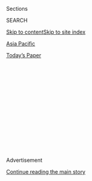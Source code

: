 <div id="app">

<div>

<div>

<div>

<div class="NYTAppHideMasthead css-1q2w90k e1suatyy0">

<div class="section css-ui9rw0 e1suatyy2">

<div class="css-eph4ug er09x8g0">

<div class="css-6n7j50">

</div>

<span class="css-1dv1kvn">Sections</span>

<div class="css-10488qs">

<span class="css-1dv1kvn">SEARCH</span>

</div>

[Skip to content](#site-content)[Skip to site index](#site-index)

</div>

<div id="masthead-section-label" class="css-1wr3we4 eaxe0e00">

[Asia
Pacific](https://www.nytimes3xbfgragh.onion/section/world/asia)

</div>

<div class="css-10698na e1huz5gh0">

</div>

</div>

<div id="masthead-bar-one" class="section hasLinks css-15hmgas e1csuq9d3">

<div class="css-uqyvli e1csuq9d0">

</div>

<div class="css-1uqjmks e1csuq9d1">

</div>

<div class="css-9e9ivx">

[](https://myaccount.nytimes3xbfgragh.onion/auth/login?response_type=cookie&client_id=vi)

</div>

<div class="css-1bvtpon e1csuq9d2">

[Today’s
Paper](https://www.nytimes3xbfgragh.onion/section/todayspaper)

</div>

</div>

</div>

</div>

<div data-aria-hidden="false">

<div id="site-content" data-role="main">

<div>

<div class="css-1aor85t" style="opacity:0.000000001;z-index:-1;visibility:hidden">

<div class="css-1hqnpie">

<div class="css-epjblv">

<span class="css-17xtcya">[Asia
Pacific](/section/world/asia)</span><span class="css-x15j1o">|</span><span class="css-fwqvlz">Park
Geun-hye Was Accomplice in Extortion, South Korean Prosecutors
Say</span>

</div>

<div class="css-k008qs">

<div class="css-1iwv8en">

<span class="css-18z7m18"></span>

<div>

</div>

</div>

<span class="css-1n6z4y">https://nyti.ms/2eSTiMt</span>

<div class="css-1705lsu">

<div class="css-4xjgmj">

<div class="css-4skfbu" data-role="toolbar" data-aria-label="Social Media Share buttons, Save button, and Comments Panel with current comment count" data-testid="share-tools">

  - 
  - 
  - 
  - 
    
    <div class="css-6n7j50">
    
    </div>

  - 

</div>

</div>

</div>

</div>

</div>

</div>

<div class="css-13pd83m">

</div>

<div id="top-wrapper" class="css-1sy8kpn">

<div id="top-slug" class="css-l9onyx">

Advertisement

</div>

[Continue reading the main
story](#after-top)

<div class="ad top-wrapper" style="text-align:center;height:100%;display:block;min-height:250px">

<div id="top" class="place-ad" data-position="top" data-size-key="top">

</div>

</div>

<div id="after-top">

</div>

</div>

<div id="sponsor-wrapper" class="css-1hyfx7x">

<div id="sponsor-slug" class="css-19vbshk">

Supported by

</div>

[Continue reading the main
story](#after-sponsor)

<div id="sponsor" class="ad sponsor-wrapper" style="text-align:center;height:100%;display:block">

</div>

<div id="after-sponsor">

</div>

</div>

<div class="css-1vkm6nb ehdk2mb0">

# Park Geun-hye Was Accomplice in Extortion, South Korean Prosecutors Say

</div>

<div class="css-79elbk" data-testid="photoviewer-wrapper">

<div class="css-z3e15g" data-testid="photoviewer-wrapper-hidden">

</div>

<div class="css-1a48zt4 ehw59r15" data-testid="photoviewer-children">

![<span class="css-16f3y1r e13ogyst0" data-aria-hidden="true">President
Park Geun-hye during a news conference in Seoul, South Korea, this
month. Prosecutors identified her as an accomplice on Sunday while
indicting her friend Choi Soon-sil on criminal
charges.</span><span class="css-cnj6d5 e1z0qqy90" itemprop="copyrightHolder"><span class="css-1ly73wi e1tej78p0">Credit...</span><span><span>Kim
Hong-Ji/Reuters</span></span></span>](https://static01.graylady3jvrrxbe.onion/images/2016/11/20/world/20skorea/20skorea-articleInline.jpg?quality=75&auto=webp&disable=upscale)

</div>

</div>

<div class="css-xt80pu e12qa4dv0">

<div class="css-18e8msd">

<div class="css-vp77d3 epjyd6m0">

<div class="css-1baulvz">

By [<span class="css-1baulvz last-byline" itemprop="name">Choe
Sang-Hun</span>](http://www.nytimes3xbfgragh.onion/by/choe-sang-hun)

</div>

</div>

  - Nov. 20,
    2016

  - 
    
    <div class="css-4xjgmj">
    
    <div class="css-d8bdto" data-role="toolbar" data-aria-label="Social Media Share buttons, Save button, and Comments Panel with current comment count" data-testid="share-tools">
    
      - 
      - 
      - 
      - 
        
        <div class="css-6n7j50">
        
        </div>
    
      - 
    
    </div>
    
    </div>

</div>

</div>

<div class="section meteredContent css-1r7ky0e" name="articleBody" itemprop="articleBody">

<div class="css-1fanzo5 StoryBodyCompanionColumn">

<div class="css-53u6y8">

SEOUL, South Korea — President Park Geun-hye acted as a criminal
accomplice for her longtime friend in extorting tens of millions of
dollars from businesses, prosecutors said on Sunday, dealing another
blow to the South Korean leader, who faced a nationwide call to step
down.

Under the country’s Constitution, prosecutors cannot indict the
president on criminal charges until after she leaves office. But their
findings further weakened Ms. Park’s authority, and prompted opposition
leaders, as well as some members of Ms. Park’s governing party, to
demand on Sunday that Parliament start a legal process to impeach her.
On Saturday, huge crowds protested in Seoul and other major cities for
the fourth straight weekend, demanding that she resign or face
impeachment.

Prosecutors identified Ms. Park as an accomplice and a “criminal
suspect” on Sunday while indicting her friend, Choi Soon-sil, on
criminal charges including extortion and abuse of official power.

A former presidential aide to Ms. Park was also indicted on Sunday, on
the same charges, as prosecutors accused him of helping Ms. Choi with
the extortion. Another former presidential aide was indicted on charges
of leaking confidential government documents to Ms. Choi. Although she
had no experience in government or policy making, Ms. Choi was accused
of meddling in a wide range of state affairs, like editing Ms. Park’s
speeches and helping her appoint key officials.

</div>

</div>

<div class="css-1fanzo5 StoryBodyCompanionColumn">

<div class="css-53u6y8">

“We have determined that President Park was an accomplice in many of the
criminal acts” of Ms. Choi and the two former aides, Lee Yeong-ryeol, a
senior prosecutor, said during a nationally televised news briefing.

Mr. Lee said prosecutors had based their determination partly on
information they collected from the two former aides’ notebooks, diaries
and cellphones, which contained instructions from Ms. Park.

Ms. Park is the first sitting president of South Korea to be accused by
prosecutors of a criminal conspiracy.

Later Sunday, her office accused prosecutors of losing their political
neutrality.

“The investigators’ announcement today was completely untrue,” said Jung
Youn-kok, Ms. Park’s spokesman. “It was nothing but a house of cards
that ignored objective evidence.”

Ms. Choi, the president’s friend, was accused of forcing Samsung,
Hyundai and 51 other major businesses to donate a total of $65 million
to two foundations she controlled. The businesses feared tax inquiries
and other governmental retaliation if they did not donate, Mr. Lee said.

</div>

</div>

<div class="css-1fanzo5 StoryBodyCompanionColumn">

<div class="css-53u6y8">

Ms. Choi was also accused of forcing businesses to give contracts
amounting to $12 million to companies controlled by her or her
associates. They also tried in vain to wrest control of a lucrative
public relations agency through blackmailing, Mr. Lee said. And they
forced Lotte, a South Korean conglomerate, to donate $5.9 million for
sports facilities under Ms. Choi’s control, he said. (The money was
later returned.)

Ms. Choi is a daughter of a religious figure who befriended Ms. Park in
the 1970s, when Ms. Park’s father, the military dictator Park Chung-hee,
was in power. Ms. Choi’s father, Choi Tae-min, was accused of using his
influence with Ms. Park to collect bribes from businesses.

South Koreans have expressed outrage that Ms. Park has maintained
questionable links to the Choi family for 40 years.

A key question that was not addressed by prosecutors on Sunday was
whether Ms. Park and her office had tried to cover up the scandal.
Officials who tried to raise alarms have been demoted, fired and even
imprisoned.

According to recent opinion polls, Ms. Park has become the least popular
leader since South Korea moved toward democracy in the late 1980s. All
the major South Korean daily newspapers, as well as all opposition
parties and even some members of Ms. Park’s party, have called on her to
resign.

But Ms. Park has refused to do so. Instead, she has reasserted her
presidential role in the past week by appointing new ambassadors and
senior government officials. She also instructed her Justice Ministry to
investigate a separate corruption scandal involving a real estate
developer.

Ms. Park has refused to face questioning by prosecutors, although they
repeatedly said they needed to interrogate her in person. Her lawyer,
Yoo Yeong-ha, has said Ms. Park needs more time to prepare. She also
preferred to be questioned in writing, he said.

</div>

</div>

<div class="css-1fanzo5 StoryBodyCompanionColumn">

<div class="css-53u6y8">

On Sunday, Ms. Park’s lawyer said that she would not allow prosecutors
to question her. Ms. Park’s office also indicated that she would rather
wait to see if the National Assembly impeached her.

The embattled loyalists of Ms. Park have begun fighting back in the past
week, accusing the protesters of trying her in a “people’s court.” A
former prime minister for Ms. Park accused her enemies of a “witch
hunt.” On Saturday, conservatives held a rally in support of Ms. Park,
although it was much smaller than the antigovernment protests.

Ms. Park’s attitude sets the stage for a prolonged political drama.

Her five-year term is scheduled to end in February 2018. But impeaching
Ms. Park could be a political risk for the opposition parties. They need
approval from two-thirds of the 300-seat National Assembly to pass an
impeachment bill. Ms. Park’s party controls 129 seats, enough to block
the bill, although some of its members said they would support her
impeachment. By law, the parliamentary impeachment must also be approved
by two-thirds of the nine-judge Constitutional Court.

The process would take months and could prove divisive.

Prosecutors said they would continue to investigate the scandal. The
National Assembly has passed a bill to begin a separate investigation
this month by an independent counsel. Ms. Park’s office said she would
cooperate with the counsel.

</div>

</div>

</div>

<div>

</div>

<div>

</div>

<div>

</div>

<div>

<div id="bottom-wrapper" class="css-1ede5it">

<div id="bottom-slug" class="css-l9onyx">

Advertisement

</div>

[Continue reading the main
story](#after-bottom)

<div id="bottom" class="ad bottom-wrapper" style="text-align:center;height:100%;display:block;min-height:90px">

</div>

<div id="after-bottom">

</div>

</div>

</div>

</div>

</div>

## Site Index

<div>

</div>

## Site Information Navigation

  - [© <span>2020</span> <span>The New York Times
    Company</span>](https://help.nytimes3xbfgragh.onion/hc/en-us/articles/115014792127-Copyright-notice)

<!-- end list -->

  - [NYTCo](https://www.nytco.com/)
  - [Contact
    Us](https://help.nytimes3xbfgragh.onion/hc/en-us/articles/115015385887-Contact-Us)
  - [Work with us](https://www.nytco.com/careers/)
  - [Advertise](https://nytmediakit.com/)
  - [T Brand Studio](http://www.tbrandstudio.com/)
  - [Your Ad
    Choices](https://www.nytimes3xbfgragh.onion/privacy/cookie-policy#how-do-i-manage-trackers)
  - [Privacy](https://www.nytimes3xbfgragh.onion/privacy)
  - [Terms of
    Service](https://help.nytimes3xbfgragh.onion/hc/en-us/articles/115014893428-Terms-of-service)
  - [Terms of
    Sale](https://help.nytimes3xbfgragh.onion/hc/en-us/articles/115014893968-Terms-of-sale)
  - [Site
    Map](https://spiderbites.nytimes3xbfgragh.onion)
  - [Help](https://help.nytimes3xbfgragh.onion/hc/en-us)
  - [Subscriptions](https://www.nytimes3xbfgragh.onion/subscription?campaignId=37WXW)

</div>

</div>

</div>

</div>

